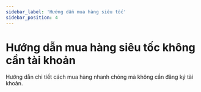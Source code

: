 ```yaml
---
sidebar_label: 'Hướng dẫn mua hàng siêu tốc'
sidebar_position: 4
---
```


# Hướng dẫn mua hàng siêu tốc không cần tài khoản

Hướng dẫn chi tiết cách mua hàng nhanh chóng mà không cần đăng ký tài khoản.
